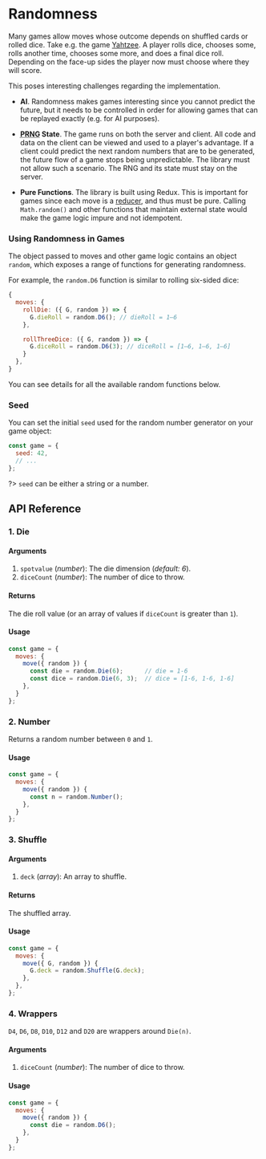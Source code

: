 # Randomness

Many games allow moves whose outcome depends on shuffled cards or rolled dice.
Take e.g. the game [Yahtzee](https://en.wikipedia.org/wiki/Yahtzee).
A player rolls dice, chooses some, rolls another time, chooses some more, and does a final dice roll.
Depending on the face-up sides the player now must choose where they will score.

This poses interesting challenges regarding the implementation.

- **AI**. Randomness makes games interesting since you cannot predict the future, but it
  needs to be controlled in order for allowing games that can be replayed exactly (e.g. for AI purposes).

- **<abbr title="Pseudo-Random Number Generator">PRNG</abbr> State**.
  The game runs on both the server and client.
  All code and data on the client can be viewed and used to a player's advantage.
  If a client could predict the next random numbers that are to be generated, the future flow of a game stops being unpredictable.
  The library must not allow such a scenario. The RNG and its state must stay on the server.

- **Pure Functions**. The library is built using Redux. This is important for games since each move is a [reducer](https://redux.js.org/docs/basics/Reducers.html),
  and thus must be pure. Calling `Math.random()` and other functions that
  maintain external state would make the game logic impure and not idempotent.

### Using Randomness in Games

The object passed to moves and other game logic contains an object `random`,
which exposes a range of functions for generating randomness.

For example, the `random.D6` function is similar to rolling six-sided dice:

```js
{
  moves: {
    rollDie: ({ G, random }) => {
      G.dieRoll = random.D6(); // dieRoll = 1–6
    },

    rollThreeDice: ({ G, random }) => {
      G.diceRoll = random.D6(3); // diceRoll = [1–6, 1–6, 1–6]
    }
  },
}
```

You can see details for all the available random functions below.

### Seed

You can set the initial `seed` used for the random number generator
on your game object:

```js
const game = {
  seed: 42,
  // ...
};
```

?> `seed` can be either a string or a number.

## API Reference

### 1. Die

#### Arguments

1. `spotvalue` (_number_): The die dimension (_default: 6_).
2. `diceCount` (_number_): The number of dice to throw.

#### Returns

The die roll value (or an array of values if `diceCount` is greater than `1`).

#### Usage

```js
const game = {
  moves: {
    move({ random }) {
      const die = random.Die(6);      // die = 1-6
      const dice = random.Die(6, 3);  // dice = [1-6, 1-6, 1-6]
    },
  }
};
```

### 2. Number

Returns a random number between `0` and `1`.

#### Usage

```js
const game = {
  moves: {
    move({ random }) {
      const n = random.Number();
    },
  }
};
```

### 3. Shuffle

#### Arguments

1. `deck` (_array_): An array to shuffle.

#### Returns

The shuffled array.

#### Usage

```js
const game = {
  moves: {
    move({ G, random }) {
      G.deck = random.Shuffle(G.deck);
    },
  },
};
```

### 4. Wrappers

`D4`, `D6`, `D8`, `D10`, `D12` and `D20` are wrappers around
`Die(n)`.

#### Arguments

1. `diceCount` (_number_): The number of dice to throw.

#### Usage

```js
const game = {
  moves: {
    move({ random }) {
      const die = random.D6();
    },
  }
};
```
